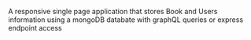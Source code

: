 A responsive single page application that stores Book and Users information using a mongoDB databate with graphQL queries or express endpoint access 
